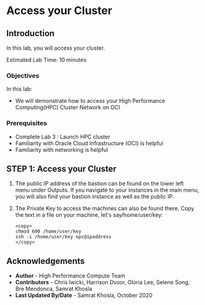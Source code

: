 # Access your Cluster

## Introduction

In this lab, you will access your cluster.

Estimated Lab Time: 10 minutes

### Objectives

In this lab:
* We will demonstrate how to access your High Performance Computing(HPC) Cluster Network on OCI

### Prerequisites

* Complete Lab 3 : Launch HPC cluster
* Familiarity with Oracle Cloud Infrastructure (OCI) is helpful
* Familiarity with networking is helpful

## **STEP 1**: Access your Cluster

1. The public IP address of the bastion can be found on the lower left menu under Outputs. If you navigate to your instances in the main menu, you will also find your bastion instance as well as the public IP.

2. The Private Key to access the machines can also be found there. Copy the text in a file on your machine, let's say/home/user/key:

    ```
    <copy>
    chmod 600 /home/user/key 
    ssh -i /home/user/key opc@ipaddress 
    </copy>
    ```

## Acknowledgements

* **Author** - High Performance Compute Team
* **Contributors** -  Chris Iwicki, Harrison Dvoor, Gloria Lee, Selene Song, Bre Mendonca, Samrat Khosla
* **Last Updated By/Date** - Samrat Khosla, October 2020

